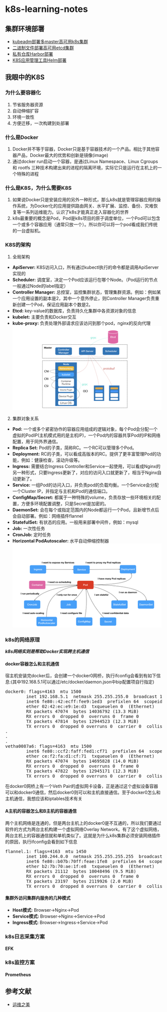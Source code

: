 # k8s-learning-notes
## 集群环境部署
- [kubeadm部署多master高可用k8s集群](https://github.com/lgfei/k8s-learning-notes/blob/master/kubeadm/README.md)
- [二进制文件部署高可用etcd集群](https://github.com/lgfei/k8s-learning-notes/blob/master/etcd/README.md)
- [私有仓库Harbor部署](https://github.com/lgfei/k8s-learning-notes/blob/master/harbor/README.md)
- [K8S应用管理工具Helm部署](https://github.com/lgfei/k8s-learning-notes/blob/master/helm/README.md)

## 我眼中的K8S

### 为什么要容器化
1. 节省服务器资源
2. 自动伸缩扩容
3. 环境一致性
4. 方便迁移，一次构建到处部署

### 什么是Docker
1. Docker并不等于容器，Docker只是基于容器技术的一个产品。相比于其他容器产品，Docker最大的优势和创新是镜像(image)
2. 通过docker run启动一个容器，是通过Linux Namespace、Linux Cgroups 和 rootfs 三种技术构建出来的进程的隔离环境，实际它只是运行在主机上的一个特殊的进程

### 什么是K8S，为什么需要K8S
1. 如果说Docker只是安装应用的另外一种形式，那么k8s就是管理容器应用的操作系统，为Docker化的应用提供路由网关、水平扩展、监控、备份、灾难恢复等一系列运维能力。认识了k8s才能真正走入容器化的世界
2. k8s最重要的概念是Pod，Pod是k8s项目的原子调度单位，一个Pod可以包含一个或多个容器应用（通常只放一个）。所以你可以将一个pod看成我们传统的一台虚拟机。

### K8S的架构
1. 全局架构<br>
- **ApiServer:** K8S访问入口，所有通过kubectl执行的命令都是调用ApiServer实现的
- **Scheduler:** 调度室，决定一个Pod应该运行在哪个Node。（Pod运行的节点一般通过Node的label指定）
- **Controller Manager:** 总控室，监控集群状态，管理集群资源。例如：例如某一个应用设置的副本是2，其中一个意外停止，则Controller Manager负责重新创建一个Pod，保证应用副本个数是2。
- **Etcd:** key-value的数据库，负责持久化集群中各资源对象的信息
- **kubelet:** 主要负责和Docker交互
- **kube-proxy:** 负责处理外部请求应该访问到那个pod，nginx的反向代理<br>
![k8s-cluster](https://github.com/lgfei/k8s-learning-notes/raw/master/images/k8s-cluster.png)
2. 集群对象关系<br>
- **Pod:** 一个或多个紧密协作的容器应用组成的逻辑对象，每个Pod会分配一个虚拟的PodIP(主机模式用的是主机IP)，一个Pod内的容器共享Pod的IP和网络配置，用于同外界通信。
- **Replica Set:** Pod的子类，简称RC。一个RC可以管理多个Pod。
- **Deployment:** RC的子类，可以看成高版本的RC。提供了更丰富管理Pod的功能，例如：健康检查，滚动升级等。
- **Ingress:** 需要结合Ingress Controller和Service一起使用，可以看成Nginx的另一种形式，只要Ingress更新了，对应的访问入口就更新了，相当于Nginx自动更新了。
- **Service:** 一组Pod的访问入口，并负责pod的负载均衡。一个Service会分配一个Cluster IP，并指定与主机和Pod的通信端口。
- **ConfigMap/Secret:** 都属于一种特殊的volume，负责存放一些环境相关的配置，方便多环境配置调整，只是Secret是加密的。
- **DaemonSet:** 会在每个或指定范围内的Node都运行一个Pod，且新增节点后会自动部署。例如：网络插件flannel
- **StatefulSet:** 有状态的应用。一般用来部署中间件，例如：mysql
- **Job:** 一次性任务
- **CronJob:** 定时任务
- **Horizontal PodAutoscaler:** 水平自动伸缩控制器<br>
![k8s-pod](https://github.com/lgfei/k8s-learning-notes/raw/master/images/k8s-pod.png)

### k8s的网络原理
***k8s网络实则是帮助Docker实现跨主机通信***<br>

#### docker容器怎么和主机通信
宿主机安装完docker后，会创建一个docker0网桥，执行ifconfig会看到有如下信息:(其中192.168.5.1可以通过/etc/docker/daemon.json中bip配置项自行指定)
<pre>
docker0: flags=4163<UP,BROADCAST,RUNNING,MULTICAST>  mtu 1500
        inet 192.168.5.1  netmask 255.255.255.0  broadcast 192.168.5.255
        inet6 fe80::42:ecff:fee9:1ed3  prefixlen 64  scopeid 0x20<link>
        ether 02:42:ec:e9:1e:d3  txqueuelen 0  (Ethernet)
        RX packets 47074  bytes 14036792 (13.3 MiB)
        RX errors 0  dropped 0  overruns 0  frame 0
        TX packets 47814  bytes 12944523 (12.3 MiB)
        TX errors 0  dropped 0 overruns 0  carrier 0  collisions 0
.
.
.
vetha0087a6: flags=4163<UP,BROADCAST,RUNNING,MULTICAST>  mtu 1500
        inet6 fe80::ccf2:faff:fed1:cf71  prefixlen 64  scopeid 0x20<link>
        ether ce:f2:fa:d1:cf:71  txqueuelen 0  (Ethernet)
        RX packets 47074  bytes 14695828 (14.0 MiB)
        RX errors 0  dropped 0  overruns 0  frame 0
        TX packets 47822  bytes 12945171 (12.3 MiB)
        TX errors 0  dropped 0 overruns 0  carrier 0  collisions 0
</pre>
在docker0网桥上有一个Veth Pair的虚拟网卡设备，正是通过这个虚拟设备容器可以和docker0通信，然后docker0则可以和主机直接通信。至于docker0怎么和主机通信，我想应该和iptables技术有关<br>

#### A主机的容器怎么和B主机的容器通信
两个主机网络是连通的，但是两台主机上的docker0是不互通的，所以我们要通过软件的方式为两台主机构建一个虚拟网络Overlay Network。有了这个虚拟网络，两台主机上的容器通信就和单机类似了。这就是为什么k8s集群必须安装网络插件的原因，执行ifconfig会看到如下信息
<pre>
flannel.1: flags=4163<UP,BROADCAST,RUNNING,MULTICAST>  mtu 1450
        inet 100.244.0.0  netmask 255.255.255.255  broadcast 0.0.0.0
        inet6 fe80::b07b:70ff:feae:1fe8  prefixlen 64  scopeid 0x20<link>
        ether b2:7b:70:ae:1f:e8  txqueuelen 0  (Ethernet)
        RX packets 21112  bytes 10048496 (9.5 MiB)
        RX errors 0  dropped 0  overruns 0  frame 0
        TX packets 23197  bytes 2119926 (2.0 MiB)
        TX errors 0  dropped 8 overruns 0  carrier 0  collisions 0
</pre>

#### 集群外访问集群内服务的几种模式
- **Host模式:** Browser->Nginx->Pod
- **Service模式:** Browser->Nginx->Service->Pod
- **Ingress模式:** Browser->Ingress->Service->Pod

### k8s日志采集方案

#### EFK

### k8s监控方案

#### Prometheus

## 参考文献
- [运维之美](https://www.hi-linux.com/)

